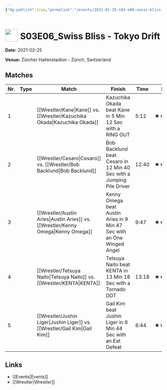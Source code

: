 ```yaml
---
{"dg-publish":true,"permalink":"/events/2021-02-25-s03-e06-swiss-bliss-tokyo-drift/","title":"S03E06_Swiss Bliss - Tokyo Drift","noteIcon":""}
---
```



# <img src="https://github.com/CptSpaulding1980/choke-slam-wrestling/releases/download/images/ChokeSlam.png" width="40" style="vertical-align:bottom; margin-right:8px;">**S03E06_Swiss Bliss - Tokyo Drift**

**Date:** 2021-02-25

**Venue:** Zürcher Hallenstadion - Zürich, Switzerland

## Matches

| Nr. | Type | Match | Finish | Time | Rating | Score |
|-----|------|-------|--------|------|--------|-------|
| 1 |  | [[Wrestler/Kane\|Kane]] vs. [[Wrestler/Kazuchika Okada\|Kazuchika Okada]] | Kazuchika Okada beat Kane in 5 Min 12 Sec with a RING OUT | 5:12 | ★★1/2 | 65 |
| 2 |  | [[Wrestler/Cesaro\|Cesaro]]  vs. [[Wrestler/Bob Backlund\|Bob Backlund]] | Bob Backlund beat Cesaro  in 12 Min 40 Sec with a Jumping Pile Driver | 12:40 | ★★★★1/2 | 93 |
| 3 |  | [[Wrestler/Austin Aries\|Austin Aries]] vs. [[Wrestler/Kenny Omega\|Kenny Omega]] | Kenny Omega beat Austin Aries in 9 Min 47 Sec with an One Winged Angel | 9:47 | ★★★★1/4 | 91 |
| 4 |  | [[Wrestler/Tetsuya Naito\|Tetsuya Naito]] vs. [[Wrestler/KENTA\|KENTA]] | Tetsuya Naito beat KENTA in 13 Min 18 Sec with a Tornado DDT | 13:18 | ★★★★3/4 | 99 |
| 5 |  | [[Wrestler/Jushin Liger\|Jushin Liger]] vs. [[Wrestler/Gail Kim\|Gail Kim]] | Gail Kim beat Jushin Liger in 8 Min 44 Sec with an Eat Defeat | 8:44 | ★★★3/4 | 82 |

## Links
- [[Events\|Events]]
- [[Wrestler\|Wrestler]]
